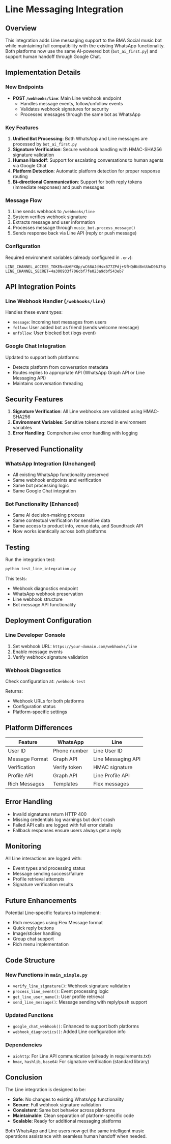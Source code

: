 # Line Messaging Integration

## Overview

This integration adds Line messaging support to the BMA Social music bot while maintaining full compatibility with the existing WhatsApp functionality. Both platforms now use the same AI-powered bot (`bot_ai_first.py`) and support human handoff through Google Chat.

## Implementation Details

### New Endpoints

- **POST `/webhooks/line`**: Main Line webhook endpoint
  - Handles message events, follow/unfollow events
  - Validates webhook signatures for security
  - Processes messages through the same bot as WhatsApp

### Key Features

1. **Unified Bot Processing**: Both WhatsApp and Line messages are processed by `bot_ai_first.py`
2. **Signature Verification**: Secure webhook handling with HMAC-SHA256 signature validation
3. **Human Handoff**: Support for escalating conversations to human agents via Google Chat
4. **Platform Detection**: Automatic platform detection for proper response routing
5. **Bi-directional Communication**: Support for both reply tokens (immediate responses) and push messages

### Message Flow

1. Line sends webhook to `/webhooks/line`
2. System verifies webhook signature
3. Extracts message and user information
4. Processes message through `music_bot.process_message()`
5. Sends response back via Line API (reply or push message)

### Configuration

Required environment variables (already configured in `.env`):
```
LINE_CHANNEL_ACCESS_TOKEN=Uz6PX8p/wC68AJdHsxB77ZPdj+SfHQdKd8nUUoD06J7qW2RGb0a3WfD17+3i6vDDdm2WjiYhG1eU7a1VitaIRFhtsZT4phJie8ruzMch8WcFCmfmUAdPRbrpaGauKIB6J9Mb1bP6pxY0MpBOi4R/IgdB04t89/1O/w1cDnyilFU=
LINE_CHANNEL_SECRET=4a300933f706cbf7fe023a9dbf543eb7
```

## API Integration Points

### Line Webhook Handler (`/webhooks/line`)

Handles these event types:
- `message`: Incoming text messages from users
- `follow`: User added bot as friend (sends welcome message)
- `unfollow`: User blocked bot (logs event)

### Google Chat Integration

Updated to support both platforms:
- Detects platform from conversation metadata
- Routes replies to appropriate API (WhatsApp Graph API or Line Messaging API)
- Maintains conversation threading

## Security Features

1. **Signature Verification**: All Line webhooks are validated using HMAC-SHA256
2. **Environment Variables**: Sensitive tokens stored in environment variables
3. **Error Handling**: Comprehensive error handling with logging

## Preserved Functionality

### WhatsApp Integration (Unchanged)
- All existing WhatsApp functionality preserved
- Same webhook endpoints and verification
- Same bot processing logic
- Same Google Chat integration

### Bot Functionality (Enhanced)
- Same AI decision-making process
- Same contextual verification for sensitive data
- Same access to product info, venue data, and Soundtrack API
- Now works identically across both platforms

## Testing

Run the integration test:
```bash
python test_line_integration.py
```

This tests:
- Webhook diagnostics endpoint
- WhatsApp webhook preservation
- Line webhook structure
- Bot message API functionality

## Deployment Configuration

### Line Developer Console

1. Set webhook URL: `https://your-domain.com/webhooks/line`
2. Enable message events
3. Verify webhook signature validation

### Webhook Diagnostics

Check configuration at: `/webhook-test`

Returns:
- Webhook URLs for both platforms
- Configuration status
- Platform-specific settings

## Platform Differences

| Feature | WhatsApp | Line |
|---------|----------|------|
| User ID | Phone number | Line User ID |
| Message Format | Graph API | Line Messaging API |
| Verification | Verify token | HMAC signature |
| Profile API | Graph API | Line Profile API |
| Rich Messages | Templates | Flex messages |

## Error Handling

- Invalid signatures return HTTP 400
- Missing credentials log warnings but don't crash
- Failed API calls are logged with full error details
- Fallback responses ensure users always get a reply

## Monitoring

All Line interactions are logged with:
- Event types and processing status
- Message sending success/failure
- Profile retrieval attempts
- Signature verification results

## Future Enhancements

Potential Line-specific features to implement:
- Rich messages using Flex Message format
- Quick reply buttons
- Image/sticker handling
- Group chat support
- Rich menu implementation

## Code Structure

### New Functions in `main_simple.py`

- `verify_line_signature()`: Webhook signature validation
- `process_line_event()`: Event processing logic
- `get_line_user_name()`: User profile retrieval
- `send_line_message()`: Message sending with reply/push support

### Updated Functions

- `google_chat_webhook()`: Enhanced to support both platforms
- `webhook_diagnostics()`: Added Line configuration info

### Dependencies

- `aiohttp`: For Line API communication (already in requirements.txt)
- `hmac`, `hashlib`, `base64`: For signature verification (standard library)

## Conclusion

The Line integration is designed to be:
- **Safe**: No changes to existing WhatsApp functionality
- **Secure**: Full webhook signature validation
- **Consistent**: Same bot behavior across platforms
- **Maintainable**: Clean separation of platform-specific code
- **Scalable**: Ready for additional messaging platforms

Both WhatsApp and Line users now get the same intelligent music operations assistance with seamless human handoff when needed.
